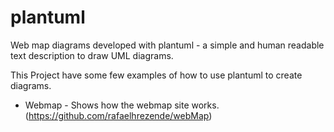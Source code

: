# plantuml
Web map diagrams developed with plantuml - a simple and human readable text description to draw UML diagrams.

This Project have some few examples of how to use plantuml to create diagrams.

* Webmap - Shows how the webmap site works.
(https://github.com/rafaelhrezende/webMap)
